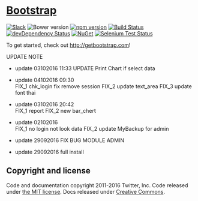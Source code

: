 # [Bootstrap](http://getbootstrap.com)

[![Slack](https://bootstrap-slack.herokuapp.com/badge.svg)](https://bootstrap-slack.herokuapp.com)
![Bower version](https://img.shields.io/bower/v/bootstrap.svg)
[![npm version](https://img.shields.io/npm/v/bootstrap.svg)](https://www.npmjs.com/package/bootstrap)
[![Build Status](https://img.shields.io/travis/twbs/bootstrap/master.svg)](https://travis-ci.org/twbs/bootstrap)
[![devDependency Status](https://img.shields.io/david/dev/twbs/bootstrap.svg)](https://david-dm.org/twbs/bootstrap#info=devDependencies)
[![NuGet](https://img.shields.io/nuget/v/bootstrap.svg)](https://www.nuget.org/packages/Bootstrap)
[![Selenium Test Status](https://saucelabs.com/browser-matrix/bootstrap.svg)](https://saucelabs.com/u/bootstrap)

To get started, check out <http://getbootstrap.com>!

UPDATE NOTE
- update 03102016 11:33 
    UPDATE Print Chart if select data

- update 04102016 09:30  
    FIX_1 chk_login fix remove session 
    FIX_2 update text_area 
    FIX_3 update font thai

- update 03102016 20:42  
    FIX_1 report
    FIX_2 new bar_chert

- update 02102016  
    FIX_1 no login not look data
    FIX_2 update MyBackup for admin

- update 29092016 FIX BUG MODULE ADMIN

- update 29092016 full install

## Copyright and license

Code and documentation copyright 2011-2016 Twitter, Inc. Code released under [the MIT license](https://github.com/twbs/bootstrap/blob/master/LICENSE). Docs released under [Creative Commons](https://github.com/twbs/bootstrap/blob/master/docs/LICENSE).

